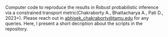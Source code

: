 Computer code  to reproduce the results in Robust probabilistic inference via a constrained transport metric(Chakraborty A., Bhattacharya A., Pati D., 2023+). Please reach out in abhisek_chakraborty@tamu.edu for any queries. Here, I present a short decription about the scripts in the repository.


